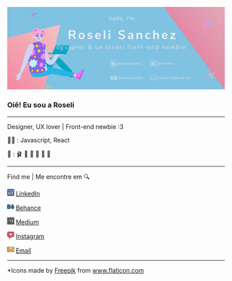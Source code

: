 

<!--
**roselisanchez/roselisanchez** is a ✨ _special_ ✨ repository because its `README.md` (this file) appears on your GitHub profile.
### Hi there 👋
Here are some ideas to get you started:

- 🔭 I’m currently working on ...
- 🌱 I’m currently learning ...
- 👯 I’m looking to collaborate on ...
- 🤔 I’m looking for help with ...
- 💬 Ask me about ...
- 📫 How to reach me: ...
- 😄 Pronouns: ...
- ⚡ Fun fact: ...
-->
![cover](https://github.com/roselisanchez/roselisanchez/blob/main/img/coverRoseli.png)  



### Oiê! Eu sou a Roseli

---
Designer, UX lover | Front-end newbie :3
 
 :woman_technologist: : Javascript, React
 
 
 :sparkling_heart: : :ballet_shoes: :art: :closed_book: :fox_face: :pizza: :icecream:
 

---


Find me | Me encontre em :mag:  

  
<a href="https://www.linkedin.com/in/roselisanchez"><img src="https://github.com/roselisanchez/roselisanchez/blob/main/img/linkedin.png" width="16"></img></a> [LinkedIn](https://www.linkedin.com/in/roselisanchez)

<a href="https://www.behance.net/roseli_sanchez"><img src="https://github.com/roselisanchez/roselisanchez/blob/main/img/behance.png" width="16"></img></a> [Behance](https://www.behance.net/roseli_sanchez)

<a href="https://medium.com/@roseliices"><img src="https://github.com/roselisanchez/roselisanchez/blob/main/img/medium.png" width="16"></img></a> [Medium](https://medium.com/@roseliices)

<a href="https://www.instagram.com/roseliices.art/"><img src="https://github.com/roselisanchez/roselisanchez/blob/main/img/instagram.png" width="16"></img></a> [Instagram](https://www.instagram.com/roseliices.art)

<a href="mailto:roseli.ssm@gmail.com"><img src="https://github.com/roselisanchez/roselisanchez/blob/main/img/email.png" width="16"></img></a> [Email](mailto:roseli.ssm@gmail.com)  

--- 

*Icons made by <a href="https://www.flaticon.com/authors/freepik" title="Freepik">Freepik</a> from <a href="https://www.flaticon.com/" title="Flaticon"> www.flaticon.com</a>
